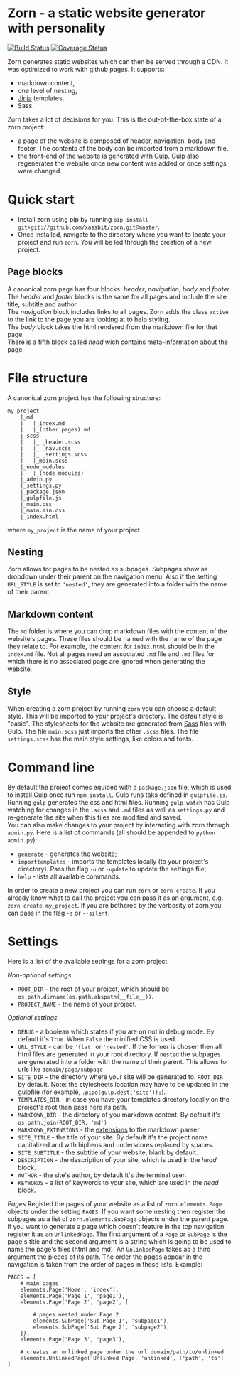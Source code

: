 # Zorn - a static website generator with personality
[![Build Status](https://travis-ci.org/xassbit/zorn.svg?branch=master)](https://travis-ci.org/xassbit/zorn)
[![Coverage Status](https://coveralls.io/repos/github/xassbit/zorn/badge.svg?branch=master)](https://coveralls.io/github/xassbit/zorn?branch=master)

Zorn generates static websites which can then be served through a CDN.
It was optimized to work with github pages. It supports:
- markdown content,
- one level of nesting,
- [Jinja](http://jinja.pocoo.org) templates,
- Sass.
  
Zorn takes a lot of decisions for you. This is the out-of-the-box state of a zorn project:
- a page of the website is composed of header, navigation, body and footer.
The contents of the body can be imported from a markdown file.
- the front-end of the website is generated with [Gulp](https://www.npmjs.com/package/gulp).
Gulp also regenerates the website once new content was added or once settings were changed.

# Quick start

- Install zorn using pip by running `pip install git+git://github.com/xassbit/zorn.git@master`.
- Once installed, navigate to the directory where you want to locate your project and run `zorn`.
You will be led through the creation of a new project.

## Page blocks

A canonical zorn page has four blocks: *header*, *navigation*, *body* and *footer*.  
The *header* and *footer* blocks is the same for all pages and include the site title, subtitle and author.  
The *navigation* block includes links to all pages. Zorn adds the class `active` to the link to the page you are looking at to help styling.  
The *body* block takes the html rendered from the markdown file for that page.  
There is a fifth block called *head* wich contains meta-information about the page.


# File structure

A canonical zorn project has the following structure:

    my_project
        |_md
        |   |_index.md
        |   |_(other pages).md
        |_scss
        |   |_ _header.scss
        |   |_ _nav.scss
        |   |_ _settings.scss
        |   |_main.scss
        |_node_modules
        |   |_(node modules)
        |_admin.py
        |_settings.py
        |_package.json
        |_gulpfile.js
        |_main.css
        |_main.min.css
        |_index.html
        
where `my_project` is the name of your project.

## Nesting

Zorn allows for pages to be nested as subpages. Subpages show as dropdown under their parent on the navigation menu.
Also if the setting `URL_STYLE` is set to `'nested'`, they are generated into a folder with the name of their parent.

## Markdown content

The `md` folder is where you can drop markdown files with the content of the website's pages.
These files should be named with the name of the page they relate to.
For example, the content for `index.html` should be in the `index.md` file.
Not all pages need an associated `.md` file and `.md` files for which there is no associated page are ignored when generating the website.

## Style

When creating a zorn project by running `zorn` you can choose a default style. This will be imported to your project's directory. The default style is "basic". 
The stylesheets for the website are generated from [Sass](http://sass-lang.com) files with Gulp. The file `main.scss` just imports the other `.scss` files.
The file `settings.scss` has the main style settings, like colors and fonts.

# Command line

By default the project comes equiped with a `package.json` file, which is used to install Gulp once run `npm install`.
Gulp runs taks defined in `gulpfile.js`. Running `gulp` generates the css and html files.
Running `gulp watch` has Gulp watching for changes in the `.scss` and `.md` files as well as `settings.py` and re-generate the site when this files are modified and saved.  
You can also make changes to your project by interacting with zorn through `admin.py`. Here is a list of commands (all should be appended to `python admin.py`):

- `generate` - generates the website;
- `importtemplates` - imports the templates locally (to your project's directory). Pass the flag `-u` or `-update` to update the settings file;
- `help` - lists all available commands.
  
In order to create a new project you can run `zorn` or `zorn create`.
If you already know what to call the project you can pass it as an argument, e.g. `zorn create my_project`.
If you are bothered by the verbosity of zorn you can pass in the flag `-s` or `--silent`.

# Settings

Here is a list of the available settings for a zorn project.

*Non-optional settings*
- `ROOT_DIR` - the root of your project, which should be `os.path.dirname(os.path.abspath(__file__))`.
- `PROJECT_NAME` - the name of your project.

*Optional settings*
- `DEBUG` - a boolean which states if you are on not in debug mode. By default it's `True`.
When `False` the minified CSS is used.
- `URL_STYLE` - can be `'flat'` or `'nested'`. If the former is chosen then all html files are generated in your root directory.
If `nested` the subpages are generated into a folder with the name of their parent. This allows for urls like `domain/page/subpage`
- `SITE_DIR` - the directory where your site will be generated to. `ROOT_DIR` by default.
Note: the stylesheets location may have to be updated in the gulpfile (for example, `.pipe(gulp.dest('site'));`).
- `TEMPLATES_DIR` - in case you have your templates directory locally on the project's root then pass here its path.
- `MARKDOWN_DIR` - the directory of you markdown content. By default it's `os.path.join(ROOT_DIR, 'md')`
- `MARKDOWN_EXTENSIONS` - the [extensions](http://pythonhosted.org/Markdown/extensions/index.html) to the markdown parser.
- `SITE_TITLE` - the title of your site. By default it's the project name capitalized and with hiphens and underscores replaced by spaces.
- `SITE_SUBTITLE` - the subtitle of your website, blank by default.
- `DESCRIPTION` - the description of your site, which is used in the *head* block.
- `AUTHOR` - the site's author, by default it's the terminal user.
- `KEYWORDS` - a list of keywords to your site, which are used in the *head* block.

*Pages*
Registed the pages of your website as a list of `zorn.elements.Page` objects under the setting `PAGES`.
If you want some nesting then register the subpages as a list of `zorn.elements.SubPage` objects under the parent page.
If you want to generate a page which doesn't feature in the top navigation, register it as an `UnlinkedPage`.
The first argument of a `Page` or `SubPage` is the page's title and the second argument is a string which is going to be used to name the page's files (html and md).
An `UnlinkedPage` takes as a third argument the pieces of its path.
The order the pages appear in the navigation is taken from the order of pages in these lists.
Example:

    PAGES = [
        # main pages
        elements.Page('Home', 'index'),
        elements.Page('Page 1', 'page1'),
        elements.Page('Page 2', 'page2', [
            
            # pages nested under Page 2
            elements.SubPage('Sub Page 1', 'subpage1'),
            elements.SubPage('Sub Page 2', 'subpage2'),
        ]),
        elements.Page('Page 3', 'page3'),
        
        # creates an unlinked page under the url domain/path/to/unlinked
        elements.UnlinkedPage('Unlinked Page, 'unlinked', ['path', 'to']
    ]